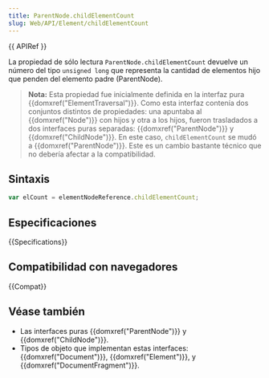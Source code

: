 ```yaml
---
title: ParentNode.childElementCount
slug: Web/API/Element/childElementCount
---
```


{{ APIRef }}

La propiedad de sólo lectura `ParentNode.childElementCount` devuelve un número del tipo `unsigned long` que representa la cantidad de elementos hijo que penden del elemento padre (ParentNode).

> **Nota:** Esta propiedad fue inicialmente definida en la interfaz pura {{domxref("ElementTraversal")}}. Como esta interfaz contenía dos conjuntos distintos de propiedades: una apuntaba al {{domxref("Node")}} con hijos y otra a los hijos, fueron trasladados a dos interfaces puras separadas: {{domxref("ParentNode")}} y {{domxref("ChildNode")}}. En este caso, `childElementCount` se mudó a {{domxref("ParentNode")}}. Este es un cambio bastante técnico que no debería afectar a la compatibilidad.

## Sintaxis

```js
var elCount = elementNodeReference.childElementCount;
```

## Especificaciones

{{Specifications}}

## Compatibilidad con navegadores

{{Compat}}

## Véase también

- Las interfaces puras {{domxref("ParentNode")}} y {{domxref("ChildNode")}}.
- Tipos de objeto que implementan estas interfaces: {{domxref("Document")}}, {{domxref("Element")}}, y {{domxref("DocumentFragment")}}.
